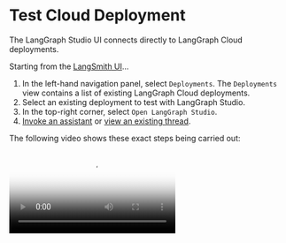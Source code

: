 # Test Cloud Deployment

The LangGraph Studio UI connects directly to LangGraph Cloud deployments.

Starting from the <a href="https://smith.langchain.com/" target="_blank">LangSmith UI</a>...

1. In the left-hand navigation panel, select `Deployments`. The `Deployments` view contains a list of existing LangGraph Cloud deployments.
1. Select an existing deployment to test with LangGraph Studio.
1. In the top-right corner, select `Open LangGraph Studio`.
1. [Invoke an assistant](./invoke_studio.md) or [view an existing thread](./threads_studio.md).

The following video shows these exact steps being carried out:

<video controls allowfullscreen="true" poster="../img/studio_usage_poster.png">
    <source src="../img/studio_usage.mp4" type="video/mp4">
</video>
